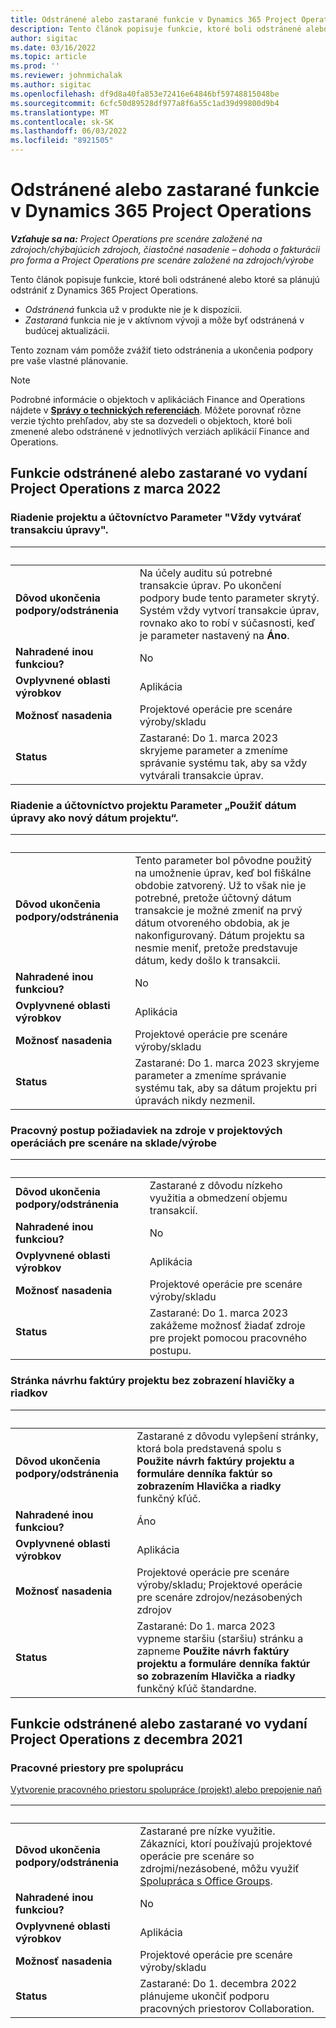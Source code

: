 ```yaml
---
title: Odstránené alebo zastarané funkcie v Dynamics 365 Project Operations
description: Tento článok popisuje funkcie, ktoré boli odstránené alebo ktoré sa plánujú odstrániť z Dynamics 365 Project Operations.
author: sigitac
ms.date: 03/16/2022
ms.topic: article
ms.prod: ''
ms.reviewer: johnmichalak
ms.author: sigitac
ms.openlocfilehash: df9d8a40fa853e72416e64846bf59748815048be
ms.sourcegitcommit: 6cfc50d89528df977a8f6a55c1ad39d99800d9b4
ms.translationtype: MT
ms.contentlocale: sk-SK
ms.lasthandoff: 06/03/2022
ms.locfileid: "8921505"
---
```

# <a name="removed-or-deprecated-features-in-dynamics-365-project-operations"></a>Odstránené alebo zastarané funkcie v Dynamics 365 Project Operations

_**Vzťahuje sa na:** Project Operations pre scenáre založené na zdrojoch/chýbajúcich zdrojoch, čiastočné nasadenie – dohoda o fakturácii pro forma a Project Operations pre scenáre založené na zdrojoch/výrobe_

Tento článok popisuje funkcie, ktoré boli odstránené alebo ktoré sa plánujú odstrániť z Dynamics 365 Project Operations.

- *Odstránená* funkcia už v produkte nie je k dispozícii.
- *Zastaraná* funkcia nie je v aktívnom vývoji a môže byť odstránená v budúcej aktualizácii.

Tento zoznam vám pomôže zvážiť tieto odstránenia a ukončenia podpory pre vaše vlastné plánovanie.

> [!NOTE]
> Podrobné informácie o objektoch v aplikáciách Finance and Operations nájdete v [**Správy o technických referenciách**](/dynamics/s-e/global/axtechrefrep_61). Môžete porovnať rôzne verzie týchto prehľadov, aby ste sa dozvedeli o objektoch, ktoré boli zmenené alebo odstránené v jednotlivých verziách aplikácií Finance and Operations.

## <a name="features-removed-or-deprecated-in-the-project-operations-march-2022-release"></a>Funkcie odstránené alebo zastarané vo vydaní Project Operations z marca 2022

### <a name="project-management-and-accounting-always-create-adjustment-transaction-parameter"></a>Riadenie projektu a účtovníctvo Parameter "Vždy vytvárať transakciu úpravy".

| &nbsp; | &nbsp; |
|--------|--------|
| **Dôvod ukončenia podpory/odstránenia** | Na účely auditu sú potrebné transakcie úprav. Po ukončení podpory bude tento parameter skrytý. Systém vždy vytvorí transakcie úprav, rovnako ako to robí v súčasnosti, keď je parameter nastavený na **Áno**. |
| **Nahradené inou funkciou?** | No |
| **Ovplyvnené oblasti výrobkov** | Aplikácia |
| **Možnosť nasadenia** | Projektové operácie pre scenáre výroby/skladu |
| **Status** | Zastarané: Do 1. marca 2023 skryjeme parameter a zmeníme správanie systému tak, aby sa vždy vytvárali transakcie úprav. |

### <a name="project-management-and-accounting-use-adjustment-date-as-new-project-date-parameter"></a>Riadenie a účtovníctvo projektu Parameter „Použiť dátum úpravy ako nový dátum projektu“.

| &nbsp; | &nbsp; |
|--------|--------|
| **Dôvod ukončenia podpory/odstránenia** | Tento parameter bol pôvodne použitý na umožnenie úprav, keď bol fiškálne obdobie zatvorený. Už to však nie je potrebné, pretože účtovný dátum transakcie je možné zmeniť na prvý dátum otvoreného obdobia, ak je nakonfigurovaný. Dátum projektu sa nesmie meniť, pretože predstavuje dátum, kedy došlo k transakcii. |
| **Nahradené inou funkciou?** | No |
| **Ovplyvnené oblasti výrobkov** | Aplikácia |
| **Možnosť nasadenia** | Projektové operácie pre scenáre výroby/skladu |
| **Status** | Zastarané: Do 1. marca 2023 skryjeme parameter a zmeníme správanie systému tak, aby sa dátum projektu pri úpravách nikdy nezmenil. |

### <a name="resource-request-workflow-in-project-operations-for-stockedproduction-based-scenarios"></a>Pracovný postup požiadaviek na zdroje v projektových operáciách pre scenáre na sklade/výrobe

| &nbsp; | &nbsp; |
|--------|--------|
| **Dôvod ukončenia podpory/odstránenia** | Zastarané z dôvodu nízkeho využitia a obmedzení objemu transakcií. |
| **Nahradené inou funkciou?** | No |
| **Ovplyvnené oblasti výrobkov** | Aplikácia |
| **Možnosť nasadenia** | Projektové operácie pre scenáre výroby/skladu |
| **Status** | Zastarané: Do 1. marca 2023 zakážeme možnosť žiadať zdroje pre projekt pomocou pracovného postupu. |

### <a name="project-invoice-proposal-page-without-header-and-lines-views"></a>Stránka návrhu faktúry projektu bez zobrazení hlavičky a riadkov

| &nbsp; | &nbsp; |
|--------|--------|
| **Dôvod ukončenia podpory/odstránenia** | Zastarané z dôvodu vylepšení stránky, ktorá bola predstavená spolu s **Použite návrh faktúry projektu a formuláre denníka faktúr so zobrazením Hlavička a riadky** funkčný kľúč. |
| **Nahradené inou funkciou?** | Áno |
| **Ovplyvnené oblasti výrobkov** | Aplikácia |
| **Možnosť nasadenia** | Projektové operácie pre scenáre výroby/skladu; Projektové operácie pre scenáre zdrojov/nezásobených zdrojov |
| **Status** | Zastarané: Do 1. marca 2023 vypneme staršiu (staršiu) stránku a zapneme **Použite návrh faktúry projektu a formuláre denníka faktúr so zobrazením Hlavička a riadky** funkčný kľúč štandardne. |

## <a name="features-removed-or-deprecated-in-the-project-operations-december-2021-release"></a>Funkcie odstránené alebo zastarané vo vydaní Project Operations z decembra 2021

### <a name="collaboration-workspaces"></a>Pracovné priestory pre spoluprácu

[Vytvorenie pracovného priestoru spolupráce (projekt) alebo prepojenie naň](/dynamicsax-2012/appuser-itpro/create-or-link-to-a-collaboration-workspace-project)

| &nbsp; | &nbsp; |
|--------|--------|
| **Dôvod ukončenia podpory/odstránenia** | Zastarané pre nízke využitie. Zákazníci, ktorí používajú projektové operácie pre scenáre so zdrojmi/nezásobené, môžu využiť [Spolupráca s Office Groups](../project-management/collaboration-groups.md). |
| **Nahradené inou funkciou?** | No |
| **Ovplyvnené oblasti výrobkov** | Aplikácia  |
| **Možnosť nasadenia** | Projektové operácie pre scenáre výroby/skladu |
| **Status** | Zastarané: Do 1. decembra 2022 plánujeme ukončiť podporu pracovných priestorov Collaboration. |
